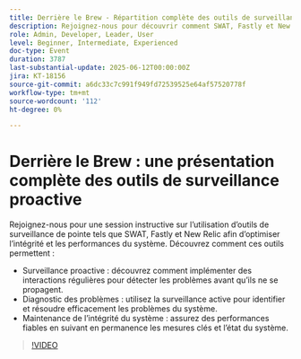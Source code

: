 ```yaml
---
title: Derrière le Brew - Répartition complète des outils de surveillance proactive
description: Rejoignez-nous pour découvrir comment SWAT, Fastly et New Relic assurent une surveillance proactive, un diagnostic de problème efficace et un suivi d’intégrité continu du système pour des performances optimales.
role: Admin, Developer, Leader, User
level: Beginner, Intermediate, Experienced
doc-type: Event
duration: 3787
last-substantial-update: 2025-06-12T00:00:00Z
jira: KT-18156
source-git-commit: a6dc33c7c991f949fd72539525e64af57520778f
workflow-type: tm+mt
source-wordcount: '112'
ht-degree: 0%

---
```



# Derrière le Brew : une présentation complète des outils de surveillance proactive

Rejoignez-nous pour une session instructive sur l’utilisation d’outils de surveillance de pointe tels que SWAT, Fastly et New Relic afin d’optimiser l’intégrité et les performances du système. Découvrez comment ces outils permettent :

* Surveillance proactive : découvrez comment implémenter des interactions régulières pour détecter les problèmes avant qu’ils ne se propagent.
* Diagnostic des problèmes : utilisez la surveillance active pour identifier et résoudre efficacement les problèmes du système.
* Maintenance de l’intégrité du système : assurez des performances fiables en suivant en permanence les mesures clés et l’état du système.

>[!VIDEO](https://video.tv.adobe.com/v/3459035/?learn=on&enablevpops)
